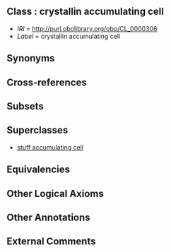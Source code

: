 
## Class : crystallin accumulating cell

 * *IRI* = http://purl.obolibrary.org/obo/CL_0000306
 * *Label* = crystallin accumulating cell

## Synonyms


## Cross-references


## Subsets


## Superclasses

 * [stuff accumulating cell](../../CL/25/CL_0000325.md)

## Equivalencies


## Other Logical Axioms


## Other Annotations


## External Comments

